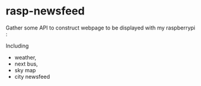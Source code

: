 # rasp-newsfeed
Gather some API to construct webpage to be displayed with my raspberrypi : 

Including 
* weather, 
* next bus,
* sky map
* city newsfeed
